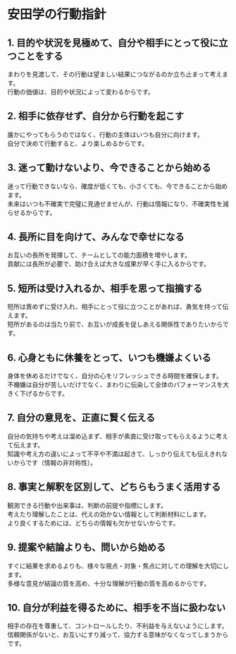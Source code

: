 # 安田学の行動指針

## 1. 目的や状況を見極めて、自分や相手にとって役に立つことをする

まわりを見渡して、その行動は望ましい結果につながるのか立ち止まって考えます。  
行動の価値は、目的や状況によって変わるからです。

## 2. 相手に依存せず、自分から行動を起こす

誰かにやってもらうのではなく、行動の主体はいつも自分に向けます。  
自分で決めて行動すると、より楽しめるからです。

## 3. 迷って動けないより、今できることから始める

迷って行動できないなら、確度が低くても、小さくても、今できることから始めます。  
未来はいつも不確実で完璧に見通せませんが、行動は情報になり、不確実性を減らせるからです。

## 4. 長所に目を向けて、みんなで幸せになる

お互いの長所を発揮して、チームとしての能力面積を増やします。  
貢献には長所が必要で、助け合えば大きな成果が早く手に入るからです。

## 5. 短所は受け入れるか、相手を思って指摘する
短所は責めずに受け入れ、相手にとって役に立つことがあれば、勇気を持って伝えます。  
短所があるのは当たり前で、お互いが成長を促しあえる関係性でありたいからです。

## 6. 心身ともに休養をとって、いつも機嫌よくいる

身体を休めるだけでなく、自分の心をリフレッシュできる時間を確保します。  
不機嫌は自分が苦しいだけでなく、まわりに伝染して全体のパフォーマンスを大きく下げるからです。

## 7. 自分の意見を、正直に賢く伝える

自分の気持ちや考えは溜め込まず、相手が素直に受け取ってもらえるように考えて伝えます。  
知識や考え方の違いによって不平や不満は起きて、しっかり伝えても伝えきれないからです（情報の非対称性）。

## 8. 事実と解釈を区別して、どちらもうまく活用する
観測できる行動や出来事は、判断の前提や指標にします。  
考えたり理解したことは、代えの効かない情報として判断材料にします。  
より良くするためには、どちらの情報も欠かせないからです。

## 9. 提案や結論よりも、問いから始める
すぐに結果を求めるよりも、様々な視点・対象・焦点に対しての理解を大切にします。  
多様な意見が結論の質を高め、十分な理解が行動の質を高めるからです。

## 10. 自分が利益を得るために、相手を不当に扱わない

相手の存在を尊重して、コントロールしたり、不利益を与えないようにします。  
信頼関係がないと、お互いにすり減って、協力する意味がなくなってしまうからです。
